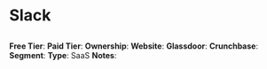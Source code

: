 # Slack
## 
**Free Tier**: 
**Paid Tier**: 
**Ownership**: 
**Website**: 
**Glassdoor**: 
**Crunchbase**: 
**Segment**: 
**Type**: SaaS
**Notes**: 

